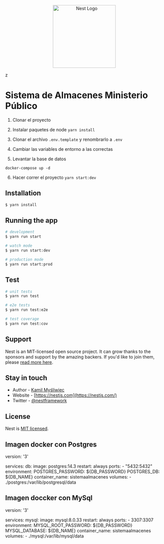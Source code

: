 <p align="center">
  <a href="http://nestjs.com/" target="blank"><img src="https://nestjs.com/img/logo-small.svg" width="200" alt="Nest Logo" /></a>
</p>

[circleci-image]: https://img.shields.io/circleci/build/github/nestjs/nest/master?token=abc123def456
[circleci-url]: https://circleci.com/gh/nestjs/nest
z

# Sistema de Almacenes Ministerio Público

1. Clonar el proyecto

2. Instalar paquetes de node
```yarn install```

3. Clonar el archivo ```.env.template``` y renombrarlo a ```.env```

4. Cambiar las variables de entorno a las correctas

5. Levantar la base de datos
```
docker-compose up -d
```


6. Hacer correr el proyecto
```yarn start:dev```


## Installation

```bash
$ yarn install
```

## Running the app

```bash
# development
$ yarn run start

# watch mode
$ yarn run start:dev

# production mode
$ yarn run start:prod
```

## Test

```bash
# unit tests
$ yarn run test

# e2e tests
$ yarn run test:e2e

# test coverage
$ yarn run test:cov
```

## Support

Nest is an MIT-licensed open source project. It can grow thanks to the sponsors and support by the amazing backers. If you'd like to join them, please [read more here](https://docs.nestjs.com/support).

## Stay in touch

- Author - [Kamil Myśliwiec](https://kamilmysliwiec.com)
- Website - [https://nestjs.com](https://nestjs.com/)
- Twitter - [@nestframework](https://twitter.com/nestframework)

## License

Nest is [MIT licensed](LICENSE).




## Imagen docker con Postgres
version: '3'

services:
  db:
    image: postgres:14.3
    restart: always
    ports:
      - "5432:5432"
    environment: 
      POSTGRES_PASSWORD: ${DB_PASSWORD}
      POSTGRES_DB: ${DB_NAME}
    container_name: sistemaalmacenes
    volumes: 
      - ./postgres:/var/lib/postgresql/data


## Imagen doccker con MySql
version: '3'

services:
  mysql:
    image: mysql:8.0.33
    restart: always
    ports:
      - 3307:3307
    environment: 
      MYSQL_ROOT_PASSWORD: ${DB_PASSWORD}
      MYSQL_DATABASE: ${DB_NAME}
    container_name: sistemaalmacenes
    volumes: 
      - ./mysql:/var/lib/mysql/data
